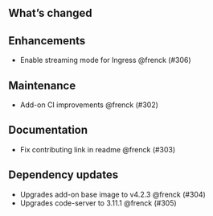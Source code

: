 ## What’s changed

##  Enhancements

-  Enable streaming mode for Ingress @frenck (#306)

##  Maintenance

-  Add-on CI improvements @frenck (#302)

##  Documentation

-  Fix contributing link in readme @frenck (#303)

##  Dependency updates

-  Upgrades add-on base image to v4.2.3 @frenck (#304)
-  Upgrades code-server to 3.11.1 @frenck (#305)
